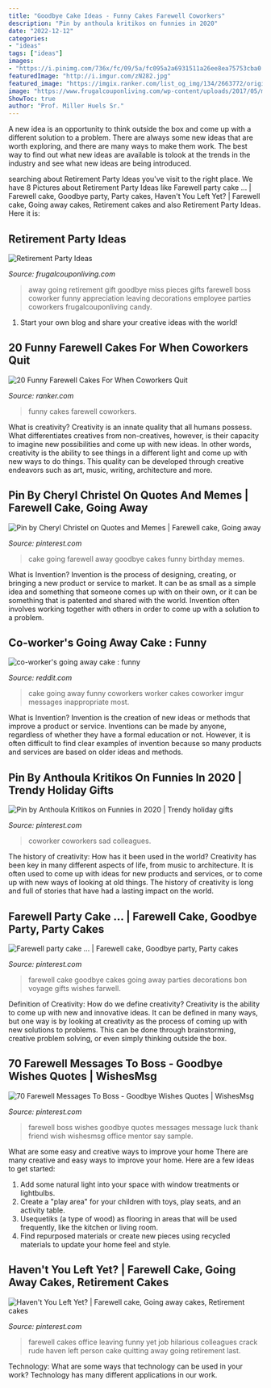 ```yaml
---
title: "Goodbye Cake Ideas - Funny Cakes Farewell Coworkers"
description: "Pin by anthoula kritikos on funnies in 2020"
date: "2022-12-12"
categories:
- "ideas"
tags: ["ideas"]
images:
- "https://i.pinimg.com/736x/fc/09/5a/fc095a2a6931511a26ee8ea75753cba0.jpg"
featuredImage: "http://i.imgur.com/zN282.jpg"
featured_image: "https://imgix.ranker.com/list_og_img/134/2663772/original/funny-farewell-cakes-u2?fm=pjpg&amp;q=80"
image: "https://www.frugalcouponliving.com/wp-content/uploads/2017/05/miss-you-to-pieces-e1491855042396.jpg"
ShowToc: true
author: "Prof. Miller Huels Sr."
---
```



A new idea is an opportunity to think outside the box and come up with a different solution to a problem. There are always some new ideas that are worth exploring, and there are many ways to make them work. The best way to find out what new ideas are available is tolook at the trends in the industry and see what new ideas are being introduced.

	

		
searching about Retirement Party Ideas you've visit to the right place. We have 8 Pictures about Retirement Party Ideas like Farewell party cake … | Farewell cake, Goodbye party, Party cakes, Haven&#039;t You Left Yet? | Farewell cake, Going away cakes, Retirement cakes and also Retirement Party Ideas. Here it is:
		
    
## Retirement Party Ideas

<img loading=lazy src="https://www.frugalcouponliving.com/wp-content/uploads/2017/05/miss-you-to-pieces-e1491855042396.jpg" onerror="this.onerror=null;this.src='https://tse1.mm.bing.net/th?id=OIP.wPUgGRgdZgvZX56aHpx6uwHaJ4&amp;pid=15.1';" alt="Retirement Party Ideas">

_Source: frugalcouponliving.com_

>away going retirement gift goodbye miss pieces gifts farewell boss coworker funny appreciation leaving decorations employee parties coworkers frugalcouponliving candy. 

	

1. Start your own blog and share your creative ideas with the world!

    
## 20 Funny Farewell Cakes For When Coworkers Quit

<img loading=lazy src="https://imgix.ranker.com/list_og_img/134/2663772/original/funny-farewell-cakes-u2?fm=pjpg&amp;q=80" onerror="this.onerror=null;this.src='https://tse2.mm.bing.net/th?id=OIP.gxjfPmurdpgLTZMdgx_0PAHaD4&amp;pid=15.1';" alt="20 Funny Farewell Cakes For When Coworkers Quit">

_Source: ranker.com_

>funny cakes farewell coworkers. 

	

What is creativity?
Creativity is an innate quality that all humans possess. What differentiates creatives from non-creatives, however, is their capacity to imagine new possibilities and come up with new ideas. In other words, creativity is the ability to see things in a different light and come up with new ways to do things. This quality can be developed through creative endeavors such as art, music, writing, architecture and more.

    
## Pin By Cheryl Christel On Quotes And Memes | Farewell Cake, Going Away

<img loading=lazy src="https://i.pinimg.com/originals/e9/71/15/e971152a167dd053157bd2c07fabe2fa.jpg" onerror="this.onerror=null;this.src='https://tse1.mm.bing.net/th?id=OIP.Q-5s1UkZe_mjypkI4ggMHAHaFS&amp;pid=15.1';" alt="Pin by Cheryl Christel on Quotes and Memes | Farewell cake, Going away">

_Source: pinterest.com_

>cake going farewell away goodbye cakes funny birthday memes. 

	

What is Invention?
Invention is the process of designing, creating, or bringing a new product or service to market. It can be as small as a simple idea and something that someone comes up with on their own, or it can be something that is patented and shared with the world. Invention often involves working together with others in order to come up with a solution to a problem.

    
## Co-worker&#039;s Going Away Cake : Funny

<img loading=lazy src="http://i.imgur.com/zN282.jpg" onerror="this.onerror=null;this.src='https://tse3.mm.bing.net/th?id=OIP.bHXjhcVCgq6Sr--mLdjJfgHaJ4&amp;pid=15.1';" alt="co-worker&#039;s going away cake : funny">

_Source: reddit.com_

>cake going away funny coworkers worker cakes coworker imgur messages inappropriate most. 

	

What is Invention?
Invention is the creation of new ideas or methods that improve a product or service. Inventions can be made by anyone, regardless of whether they have a formal education or not. However, it is often difficult to find clear examples of invention because so many products and services are based on older ideas and methods.

    
## Pin By Anthoula Kritikos On Funnies In 2020 | Trendy Holiday Gifts

<img loading=lazy src="https://i.pinimg.com/originals/a4/b8/71/a4b871a5ebbc592825b23f88b6eda085.png" onerror="this.onerror=null;this.src='https://tse2.mm.bing.net/th?id=OIP.LR_x_N3XbouuN3IQKL4XuAHaGq&amp;pid=15.1';" alt="Pin by Anthoula Kritikos on Funnies in 2020 | Trendy holiday gifts">

_Source: pinterest.com_

>coworker coworkers sad colleagues. 

	

The history of creativity: How has it been used in the world?
Creativity has been key in many different aspects of life, from music to architecture. It is often used to come up with ideas for new products and services, or to come up with new ways of looking at old things. The history of creativity is long and full of stories that have had a lasting impact on the world.

    
## Farewell Party Cake … | Farewell Cake, Goodbye Party, Party Cakes

<img loading=lazy src="https://i.pinimg.com/736x/c3/ac/97/c3ac97b00dc3c318dbd379e741d24130.jpg" onerror="this.onerror=null;this.src='https://tse2.mm.bing.net/th?id=OIP.dPZANrQIwr0jWbT13dcKxQHaJ3&amp;pid=15.1';" alt="Farewell party cake … | Farewell cake, Goodbye party, Party cakes">

_Source: pinterest.com_

>farewell cake goodbye cakes going away parties decorations bon voyage gifts wishes farwell. 

	

Definition of Creativity: How do we define creativity?
Creativity is the ability to come up with new and innovative ideas. It can be defined in many ways, but one way is by looking at creativity as the process of coming up with new solutions to problems. This can be done through brainstorming, creative problem solving, or even simply thinking outside the box.

    
## 70 Farewell Messages To Boss - Goodbye Wishes Quotes | WishesMsg

<img loading=lazy src="https://i.pinimg.com/736x/fc/09/5a/fc095a2a6931511a26ee8ea75753cba0.jpg" onerror="this.onerror=null;this.src='https://tse1.mm.bing.net/th?id=OIP.n_rG6Tr-0PVBdoLLwcM6cQHaFR&amp;pid=15.1';" alt="70 Farewell Messages To Boss - Goodbye Wishes Quotes | WishesMsg">

_Source: pinterest.com_

>farewell boss wishes goodbye quotes messages message luck thank friend wish wishesmsg office mentor say sample. 

	

What are some easy and creative ways to improve your home
There are many creative and easy ways to improve your home. Here are a few ideas to get started: 
1. Add some natural light into your space with window treatments or lightbulbs. 
2. Create a "play area" for your children with toys, play seats, and an activity table. 
3. Usequetiks (a type of wood) as flooring in areas that will be used frequently, like the kitchen or living room. 
4. Find repurposed materials or create new pieces using recycled materials to update your home feel and style.

    
## Haven&#039;t You Left Yet? | Farewell Cake, Going Away Cakes, Retirement Cakes

<img loading=lazy src="https://i.pinimg.com/736x/b8/6c/65/b86c6579176c131463de3bb24d64ca6a.jpg" onerror="this.onerror=null;this.src='https://tse2.mm.bing.net/th?id=OIP.Sh7esiLV-dV-pT98d2mk3gHaHa&amp;pid=15.1';" alt="Haven&#039;t You Left Yet? | Farewell cake, Going away cakes, Retirement cakes">

_Source: pinterest.com_

>farewell cakes office leaving funny yet job hilarious colleagues crack rude haven left person cake quitting away going retirement last. 

	

Technology: What are some ways that technology can be used in your work?
Technology has many different applications in our work.

